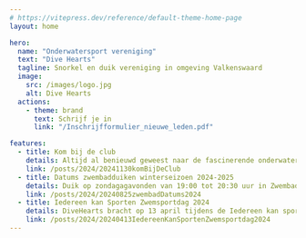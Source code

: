 ```yaml
---
# https://vitepress.dev/reference/default-theme-home-page
layout: home

hero:
  name: "Onderwatersport vereniging"
  text: "Dive Hearts"
  tagline: Snorkel en duik vereniging in omgeving Valkenswaard
  image:
    src: /images/logo.jpg
    alt: Dive Hearts
  actions:
    - theme: brand
      text: Schrijf je in
      link: "/Inschrijfformulier_nieuwe_leden.pdf"

features:
  - title: Kom bij de club
    details: Altijd al benieuwd geweest naar de fascinerende onderwaterwereld? DiveHearts nodigt je van harte uit om deze wereld te ontdekken en zelf te ervaren!
    link: /posts/2024/20241130komBijDeClub
  - title: Datums zwembadduiken winterseizoen 2024-2025
    details: Duik op zondagagavonden van 19:00 tot 20:30 uur in Zwembad de Wedert in Valkenswaard en blijf je duikvaardigheden bijhouden!
    link: /posts/2024/20240825zwembadDatums2024
  - title: Iedereen kan Sporten Zwemsportdag 2024
    details: DiveHearts bracht op 13 april tijdens de Iedereen kan sporten Zwemsportdag in Weert opnieuw vele mensen met een beperking in aanraking met de duiksport.
    link: /posts/2024/20240413IedereenKanSportenZwemsportdag2024
---
```


